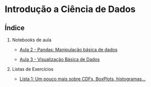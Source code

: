 # Introdução a Ciência de Dados

## Índice

1. Notebooks de aula
   
   - [Aula 2 - Pandas: Manipulação básica de dados](https://github.com/AryelleSiqueira/data-science/blob/main/aula_02.ipynb)
   
   - [Aula 3 - Visualização Básica de Dados](https://github.com/AryelleSiqueira/data-science/blob/main/aula_03.ipynb)

3. Listas de Exercícios

   - [Lista 1: Um pouco mais sobre CDFs, BoxPlots, histogramas...]()
